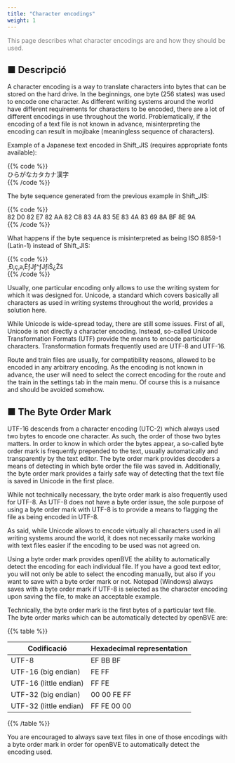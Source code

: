 ```yaml
---
title: "Character encodings"
weight: 1
---
```


<font color="Gray">This page describes what character encodings are and how they should be used.</font>

■ Descripció
------

A character encoding is a way to translate characters into bytes that can be stored on the hard drive. In the beginnings, one byte (256 states) was used to encode one character. As different writing systems around the world have different requirements for characters to be encoded, there are a lot of different encodings in use throughout the world. Problematically, if the encoding of a text file is not known in advance, misinterpreting the encoding can result in mojibake (meaningless sequence of characters).

Example of a Japanese text encoded in Shift_JIS (requires appropriate fonts available):

{{% code %}}  
ひらがなカタカナ漢字  
{{% /code %}}

The byte sequence generated from the previous example in Shift_JIS:

{{% code %}}  
82 D0 82 E7 82 AA 82 C8 83 4A 83 5E 83 4A 83 69 8A BF 8E 9A  
{{% /code %}}

What happens if the byte sequence is misinterpreted as being ISO 8859-1 (Latin-1) instead of Shift_JIS: 

{{% code %}}  
‚Ð‚ç‚a‚ÈƒJƒ^ƒJƒiŠ¿Žš  
{{% /code %}}

Usually, one particular encoding only allows to use the writing system for which it was designed for. Unicode, a standard which covers basically all characters as used in writing systems throughout the world, provides a solution here.

While Unicode is wide-spread today, there are still some issues. First of all, Unicode is not directly a character encoding. Instead, so-called Unicode Transformation Formats (UTF) provide the means to encode particular characters. Transformation formats frequently used are UTF-8 and UTF-16.

Route and train files are usually, for compatibility reasons, allowed to be encoded in any arbitrary encoding. As the encoding is not known in advance, the user will need to select the correct encoding for the route and the train in the settings tab in the main menu. Of course this is a nuisance and should be avoided somehow.

## ■ The Byte Order Mark

UTF-16 descends from a character encoding (UTC-2) which always used two bytes to encode one character. As such, the order of those two bytes matters. In order to know in which order the bytes appear, a so-called byte order mark is frequently prepended to the text, usually automatically and transparently by the text editor. The byte order mark provides decoders a means of detecting in which byte order the file was saved in. Additionally, the byte order mark provides a fairly safe way of detecting that the text file is saved in Unicode in the first place.

While not technically necessary, the byte order mark is also frequently used for UTF-8. As UTF-8 does not have a byte order issue, the sole purpose of using a byte order mark with UTF-8 is to provide a means to flagging the file as being encoded in UTF-8.

As said, while Unicode allows to encode virtually all characters used in all writing systems around the world, it does not necessarily make working with text files easier if the encoding to be used was not agreed on.

Using a byte order mark provides openBVE the ability to automatically detect the encoding for each individual file. If you have a good text editor, you will not only be able to select the encoding manually, but also if you want to save with a byte order mark or not. Notepad (Windows) always saves with a byte order mark if UTF-8 is selected as the character encoding upon saving the file, to make an acceptable example.

Technically, the byte order mark is the first bytes of a particular text file. The byte order marks which can be automatically detected by openBVE are:

{{% table %}}

| Codificació               | Hexadecimal representation |
| ---------------------- | -------------------------- |
| UTF-8                  | EF BB BF                   |
| UTF-16 (big endian)    | FE FF                      |
| UTF-16 (little endian) | FF FE                      |
| UTF-32 (big endian)    | 00 00 FE FF                |
| UTF-32 (little endian) | FF FE 00 00                |

{{% /table %}}

You are encouraged to always save text files in one of those encodings with a byte order mark in order for openBVE to automatically detect the encoding used.